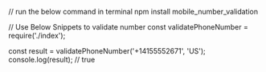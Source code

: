 // run the below command in terminal
npm install mobile_number_validation

// Use Below Snippets to validate number
const validatePhoneNumber = require('./index');

const result = validatePhoneNumber('+14155552671', 'US');
console.log(result);
// true

